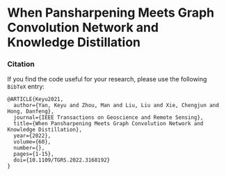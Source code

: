 # When Pansharpening Meets Graph Convolution Network and Knowledge Distillation


### Citation

If you find the code useful for your research, please use the following `BibTeX` entry:
```
@ARTICLE{Keyu2021,  
  author={Yan, Keyu and Zhou, Man and Liu, Liu and Xie, Chengjun and Hong, Danfeng},  
  journal={IEEE Transactions on Geoscience and Remote Sensing},   
  title={When Pansharpening Meets Graph Convolution Network and Knowledge Distillation},   
  year={2022},  
  volume={60},  
  number={},  
  pages={1-15},  
  doi={10.1109/TGRS.2022.3168192}
}
```
